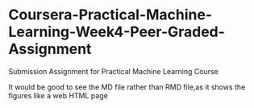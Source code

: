 # Coursera-Practical-Machine-Learning-Week4-Peer-Graded-Assignment
Submission Assignment for Practical Machine Learning Course

It would be good to see the MD file rather than RMD file,as it shows the figures like a web HTML page
